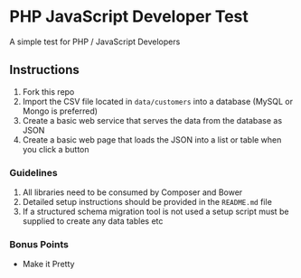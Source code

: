 # PHP JavaScript Developer Test

A simple test for PHP / JavaScript Developers

## Instructions

1. Fork this repo
2. Import the CSV file located in `data/customers` into a database (MySQL or Mongo is preferred)
3. Create a basic web service that serves the data from the database as JSON
4. Create a basic web page that loads the JSON into a list or table when you click a button

### Guidelines

1. All libraries need to be consumed by Composer and Bower
2. Detailed setup instructions should be provided in the `README.md` file
2. If a structured schema migration tool is not used a setup script must be supplied to create any data tables etc

### Bonus Points

* Make it Pretty
